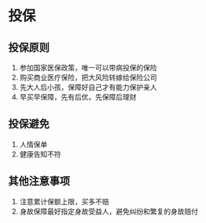 # 投保

## 投保原则

1. 参加国家医保政策，唯一可以带病投保的保险
2. 购买商业医疗保险，把大风险转嫁给保险公司
3. 先大人后小孩，保障好自己才有能力保护亲人
4. 早买早保障，先有后优，先保障后理财

## 投保避免

1. 人情保单
2. 健康告知不符

## 其他注意事项

1. 注意累计保额上限，买多不赔
2. 身故保障最好指定身故受益人，避免纠纷和繁复的身故赔付

